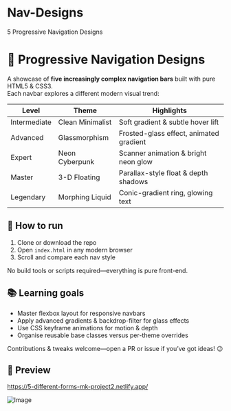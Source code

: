 # Nav-Designs
5 Progressive Navigation Designs

# 🧭 Progressive Navigation Designs

A showcase of **five increasingly complex navigation bars** built with pure HTML5 & CSS3.  
Each navbar explores a different modern visual trend:

| Level | Theme            | Highlights                              |
|-------|------------------|-----------------------------------------|
| Intermediate | Clean Minimalist  | Soft gradient & subtle hover lift |
| Advanced     | Glassmorphism     | Frosted-glass effect, animated gradient |
| Expert       | Neon Cyberpunk    | Scanner animation & bright neon glow |
| Master       | 3-D Floating      | Parallax-style float & depth shadows |
| Legendary    | Morphing Liquid   | Conic-gradient ring, glowing text |

## 🔧 How to run
1. Clone or download the repo  
2. Open `index.html` in any modern browser  
3. Scroll and compare each nav style

No build tools or scripts required—everything is pure front-end.

## 📚 Learning goals
- Master flexbox layout for responsive navbars  
- Apply advanced gradients & backdrop-filter for glass effects  
- Use CSS keyframe animations for motion & depth  
- Organise reusable base classes versus per-theme overrides

Contributions & tweaks welcome—open a PR or issue if you’ve got ideas! 😉

## 📸 Preview

https://5-different-forms-mk-project2.netlify.app/





![Image](https://github.com/user-attachments/assets/225ae6cc-4711-4c3d-b933-ed66d9d7ea59)
